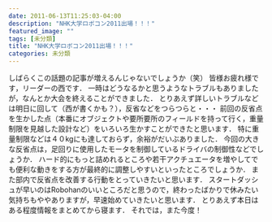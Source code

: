 ```yaml
---
date: 2011-06-13T11:25:03-04:00
description: "NHK大学ロボコン2011出場！！！"
featured_image: ""
tags: [未分類]
title: "NHK大学ロボコン2011出場！！！"
categories: 未分類
---
```


しばらくこの話題の記事が増えるんじゃないでしょうか（笑）
皆様お疲れ様です，リーダーの西です．
一時はどうなるかと思うようなトラブルもありましたが，なんとか大会を終えることができました．
とりあえず詳しいトラブルなどは明日に回して（西が書くかも？），反省などをつらつらと・・・
前回の反省点を生かした点（本番にオブジェクトや要所要所のフィールドを持って行く，重量制限を見越した設計など）をいろいろ生かすことができたと思います．
特に重量制限などは４０kgにも達しておらず，余裕がだいぶありました．
今回の大きな反省点は，足回りに使用したモータを制御しているドライバの制御性などでしょうか．
ハード的にもっと詰めれるところや若干アクチュエータを増やしてでも便利な動きをする方が最終的に調整しやすいといったところでしょうか．
また部内で反省点を改善する行動をとっていきたいと思います．
スタートダッシュが早いのはRobohanのいいところだと思うので，終わったばかりで休みたい気持ちもややありますが，早速始めていきたいと思います．
とりあえず本日はある程度情報をまとめてから寝ます．
それでは，また今度！
